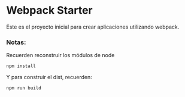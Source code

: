 # Webpack Starter

Este es el proyecto inicial para crear aplicaciones utilizando webpack.

### Notas:
Recuerden reconstruir los módulos de node
```
npm install
```
Y para construir el dist, recuerden:
```
npm run build
```